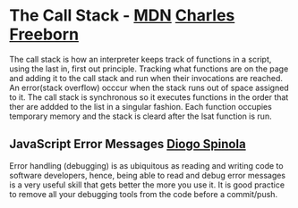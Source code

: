# The Call Stack - [MDN](https://developer.mozilla.org/en-US/docs/Glossary/Call_stack) [Charles Freeborn](https://www.freecodecamp.org/news/understanding-the-javascript-call-stack-861e41ae61d4/)

The call stack is how an interpreter keeps track of functions in a script, using the last in, first out principle. Tracking what functions are on the page and adding it to the call stack and run when their invocations are reached. An error(stack overflow) occcur when the stack runs out of space assigned to it.
The call stack is synchronous so it executes functions in the order that ther are addded to the list in a singular fashion. Each function occupies temporary memory and the stack is cleard after the lsat function is run.

## JavaScript Error Messages [Diogo Spinola](https://codeburst.io/javascript-error-messages-debugging-d23f84f0ae7c)

Error handling (debugging) is as ubiquitous as reading and writing code to  software developers, hence, being able to read and debug error messages is a very useful skill that gets better the more you use it.
It is good practice to remove all your debugging tools from the code before a commit/push.


